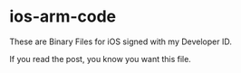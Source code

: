 # ios-arm-code

These are Binary Files for iOS signed with my Developer ID.

If you read the post, you know you want this file.
